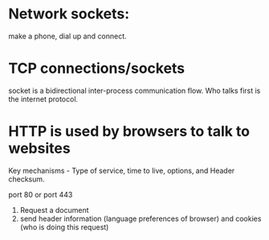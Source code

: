 # Network sockets:
make a phone, dial up and connect. 

# TCP connections/sockets
socket is a bidirectional inter-process communication flow. Who talks first is the internet protocol. 

# HTTP is used by browsers to talk to websites
Key mechanisms - Type of service, time to live, options, and Header checksum.

port 80 or port 443
1. Request a document
2. send header information (language preferences of browser) and cookies (who is doing this request)

